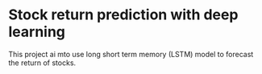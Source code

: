 # Stock return prediction with deep learning

This project ai mto use long short term memory (LSTM) model to forecast the return of stocks.</Br>
